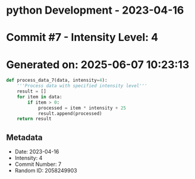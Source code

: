﻿# python Development - 2023-04-16
# Commit #7 - Intensity Level: 4
# Generated on: 2025-06-07 10:23:13
```python
def process_data_7(data, intensity=4):
    '''Process data with specified intensity level'''
    result = []
    for item in data:
        if item > 0:
            processed = item * intensity + 25
            result.append(processed)
    return result
```
## Metadata
- Date: 2023-04-16
- Intensity: 4
- Commit Number: 7
- Random ID: 2058249903
